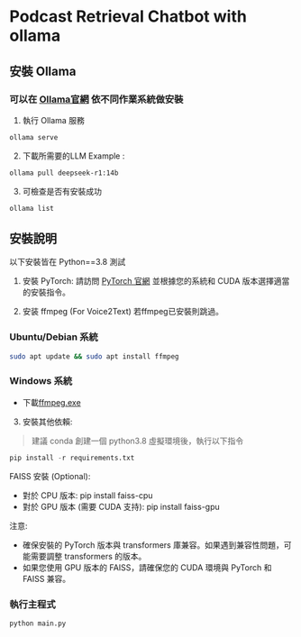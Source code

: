 # Podcast Retrieval Chatbot with ollama

## 安裝 Ollama
### 可以在 [Ollama官網](https://ollama.com/download) 依不同作業系統做安裝
1. 執行 Ollama 服務
```bash
ollama serve
```
2. 下載所需要的LLM
Example :
```bash
ollama pull deepseek-r1:14b
```
3. 可檢查是否有安裝成功
```bash
ollama list
```

## 安裝說明
以下安裝皆在 Python==3.8 測試

1. 安裝 PyTorch:
   請訪問 [PyTorch 官網](https://pytorch.org/get-started/locally/) 並根據您的系統和 CUDA 版本選擇適當的安裝指令。
   
2. 安装 ffmpeg (For Voice2Text)
   若ffmpeg已安裝則跳過。

### Ubuntu/Debian 系統
```bash
sudo apt update && sudo apt install ffmpeg
```
### Windows 系統

- 下載[ffmpeg.exe](https://huggingface.co/lj1995/VoiceConversionWebUI/blob/main/ffmpeg.exe)

3. 安裝其他依賴:
> 建議 conda 創建一個 python3.8 虛擬環境後，執行以下指令
```python
pip install -r requirements.txt
```
  FAISS 安裝 (Optional):
   - 對於 CPU 版本: pip install faiss-cpu
   - 對於 GPU 版本 (需要 CUDA 支持): pip install faiss-gpu

注意: 
- 確保安裝的 PyTorch 版本與 transformers 庫兼容。如果遇到兼容性問題，可能需要調整 transformers 的版本。
- 如果您使用 GPU 版本的 FAISS，請確保您的 CUDA 環境與 PyTorch 和 FAISS 兼容。

### 執行主程式
```python
python main.py
```







